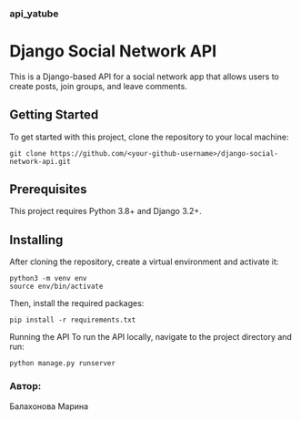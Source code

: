 ### api_yatube
# Django Social Network API
This is a Django-based API for a social network app that allows users to create posts, join groups, and leave comments.

## Getting Started
To get started with this project, clone the repository to your local machine:
```
git clone https://github.com/<your-github-username>/django-social-network-api.git
```
## Prerequisites
This project requires Python 3.8+ and Django 3.2+.

## Installing
After cloning the repository, create a virtual environment and activate it:
```
python3 -m venv env
source env/bin/activate
```
Then, install the required packages:
```
pip install -r requirements.txt
```
Running the API
To run the API locally, navigate to the project directory and run:
```
python manage.py runserver
```
### Автор:
Балахонова Марина
